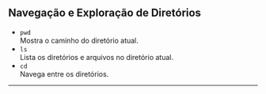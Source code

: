 
## **Navegação e Exploração de Diretórios**  
- `pwd`  
  Mostra o caminho do diretório atual.  
- `ls`  
  Lista os diretórios e arquivos no diretório atual.  
- `cd`  
  Navega entre os diretórios.

---
